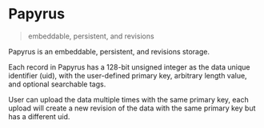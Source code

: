 # Papyrus

> embeddable, persistent, and revisions

Papyrus is an embeddable, persistent, and revisions storage.

Each record in Papyrus has a 128-bit unsigned integer as the data unique identifier (uid),
with the user-defined primary key, arbitrary length value, and optional searchable tags.

User can upload the data multiple times with the same primary key, each upload will create
a new revision of the data with the same primary key but has a different uid.
